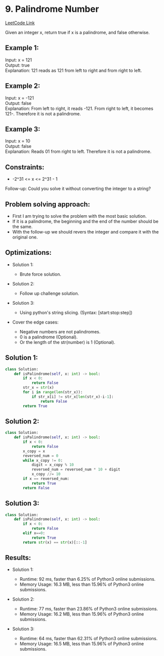 # 9. Palindrome Number


[LeetCode Link](https://leetcode.com/problems/palindrome-number)

Given an integer x, return true if x is a palindrome, and false otherwise. <br/>

## Example 1:

Input: x = 121 <br/>
Output: true <br/>
Explanation: 121 reads as 121 from left to right and from right to left. <br/>

## Example 2:

Input: x = -121 <br/>
Output: false <br/>
Explanation: From left to right, it reads -121. From right to left, it becomes 121-. Therefore it is not a palindrome. <br/>

## Example 3:

Input: x = 10 <br/>
Output: false <br/>
Explanation: Reads 01 from right to left. Therefore it is not a palindrome. <br/>

## Constraints:
- -2^31 <= x <= 2^31 - 1 <br/>

Follow-up: Could you solve it without converting the integer to a string?


## Problem solving approach:
- First I am trying to solve the problem with the most basic solution.
- If it is a palindrome, the beginning and the end of the number should be the same.
- With the follow-up we should revers the integer and compare it with the original one.

## Optimizations:
- Solution 1:
  - Brute force solution.

- Solution 2:
  - Follow up challenge solution.

- Solution 3:
  - Using python's string slicing. (Syntax: [start:stop:step])

- Cover the edge cases:
  - Negative numbers are not palindromes.
  - 0 is a palindrome (Optional).
  - Or the length of the str(number) is 1 (Optional).


## Solution 1:
```Python
class Solution:
    def isPalindrome(self, x: int) -> bool:
        if x < 0:
            return False
        str_x = str(x)
        for i in range(len(str_x)):
            if str_x[i] != str_x[len(str_x)-i-1]:
                return False
        return True
```

## Solution 2:

```Python
class Solution:
    def isPalindrome(self, x: int) -> bool:
        if x < 0:
            return False
        x_copy = x
        reversed_num = 0
        while x_copy != 0:
            digit = x_copy % 10
            reversed_num = reversed_num * 10 + digit
            x_copy //= 10
        if x == reversed_num:
            return True
        return False
```

## Solution 3:

```Python
class Solution:
    def isPalindrome(self, x: int) -> bool:
        if x < 0:
            return False
        elif x==0:
            return True
        return str(x) == str(x)[::-1]
```


## Results:
- Solution 1:
  - Runtime: 92 ms, faster than 6.25% of Python3 online submissions. <br/>
  - Memory Usage: 16.3 MB, less than 15.96% of Python3 online submissions. <br/>

- Solution 2:
  - Runtime: 77 ms, faster than 23.86% of Python3 online submissions. <br/>
  - Memory Usage: 16.2 MB, less than 15.96% of Python3 online submissions. <br/>

- Solution 3:
  - Runtime: 64 ms, faster than 62.31% of Python3 online submissions. <br/>
  - Memory Usage: 16.5 MB, less than 15.96% of Python3 online submissions. <br/>
